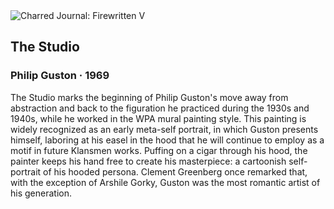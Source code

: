 <div class="artwork-of-the-day">
  <div class="container">
    <div class="img-wrapper">
      <img
        src="https://uploads0.wikiart.org/images/philip-guston/studio.jpg!Large.jpg"
        alt="Charred Journal: Firewritten V" />
    </div>
    <div class="artwork-detail">
      <div class="artwork-origin"> 
        <h2 class="artwork-name">The Studio</h2>
        <h3 class="artist">
          Philip Guston
                    ·  1969
        </h3>
      </div>
      <p class="description">
        <span class="artwork-description-text ng-binding" ng-bind-html="viewModel.ArtworkOfTheDay.Description | unsafe">The Studio marks the beginning of Philip Guston's move away from abstraction and back to the figuration he practiced during the 1930s and 1940s, while he worked in the WPA mural painting style. This painting is widely recognized as an early meta-self portrait, in which Guston presents himself, laboring at his easel in the hood that he will continue to employ as a motif in future Klansmen works. Puffing on a cigar through his hood, the painter keeps his hand free to create his masterpiece: a cartoonish self-portrait of his hooded persona. Clement Greenberg once remarked that, with the exception of Arshile Gorky, Guston was the most romantic artist of his generation.</span>
                        <div class="text-shadow-container" ng-show="showShadow" style=""></div>
      </p>
    </div>
  </div>

</div>

